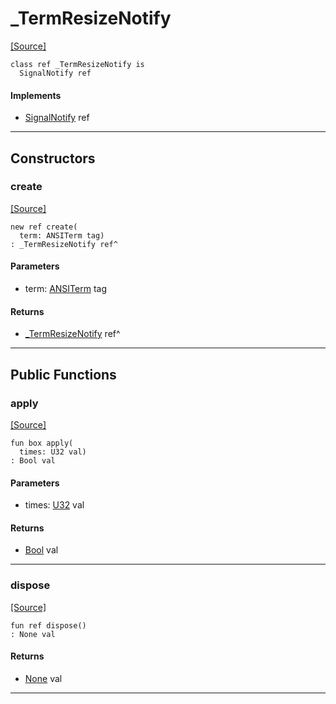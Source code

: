 # _TermResizeNotify
<span class="source-link">[[Source]](src/term/ansi_term.md#L25)</span>
```pony
class ref _TermResizeNotify is
  SignalNotify ref
```

#### Implements

* [SignalNotify](signals-SignalNotify.md) ref

---

## Constructors

### create
<span class="source-link">[[Source]](src/term/ansi_term.md#L28)</span>


```pony
new ref create(
  term: ANSITerm tag)
: _TermResizeNotify ref^
```
#### Parameters

*   term: [ANSITerm](term-ANSITerm.md) tag

#### Returns

* [_TermResizeNotify](term-_TermResizeNotify.md) ref^

---

## Public Functions

### apply
<span class="source-link">[[Source]](src/term/ansi_term.md#L31)</span>


```pony
fun box apply(
  times: U32 val)
: Bool val
```
#### Parameters

*   times: [U32](builtin-U32.md) val

#### Returns

* [Bool](builtin-Bool.md) val

---

### dispose
<span class="source-link">[[Source]](src/signals/signal_notify.md#L12)</span>


```pony
fun ref dispose()
: None val
```

#### Returns

* [None](builtin-None.md) val

---

